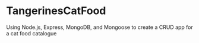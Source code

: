 # TangerinesCatFood
Using Node.js, Express, MongoDB, and Mongoose to create a CRUD app for a cat food catalogue
